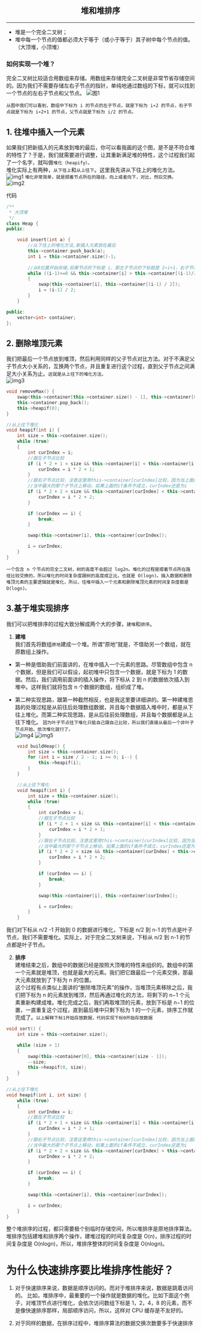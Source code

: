 ## <center>堆和堆排序</center>
***
* 堆是一个完全二叉树；
* 堆中每一个节点的值都必须大于等于（或小于等于）其子树中每个节点的值。（大顶堆，小顶堆）

### 如何实现一个堆？
完全二叉树比较适合用数组来存储。用数组来存储完全二叉树是非常节省存储空间的。因为我们不需要存储左右子节点的指针，单纯地通过数组的下标，就可以找到一个节点的左右子节点和父节点。
![图1 ](https://static001.geekbang.org/resource/image/4d/1e/4d349f57947df6590a2dd1364c3b0b1e.jpg)

```从图中我们可以看到，数组中下标为 i 的节点的左子节点，就是下标为 i∗2 的节点，右子节点就是下标为 i∗2+1 的节点，父节点就是下标为 i/2 的节点。```  

## 1. 往堆中插入一个元素
如果我们把新插入的元素放到堆的最后，你可以看我画的这个图，是不是不符合堆的特性了？于是，我们就需要进行调整，让其重新满足堆的特性，这个过程我们起了一个名字，就叫做```堆化（heapify）。```  
堆化实际上有两种，```从下往上```和```从上往下```。这里我先讲从下往上的堆化方法。  
![img1](https://static001.geekbang.org/resource/image/e5/22/e578654f930002a140ebcf72b11eb722.jpg)
```堆化非常简单，就是顺着节点所在的路径，向上或者向下，对比，然后交换。```  
![img2](https://static001.geekbang.org/resource/image/e3/0e/e3744661e038e4ae570316bc862b2c0e.jpg)

代码
```c++
/**
 * 大顶堆
 */
class Heap {
public:

	void insert(int a) {
        //从下往上的堆化方法,新插入元素放在最后
		this->container.push_back(a);
		int i = this->container.size()-1;
		
		//从0位置开始存储,如果节点的下标是 i，那左子节点的下标就是 2∗i+1，右子节点的下标就是 2∗i+2，父节点的下标就是 i−1/2​。
		while ((i-1)>=0 && this->container[i] > this->container[(i-1)/2])
		{
			swap(this->container[i], this->container[(i-1) / 2]);
			i = (i-1) / 2;
		}
	}

public:
	vector<int> container;
};
```

## 2. 删除堆顶元素
我们把最后一个节点放到堆顶，然后利用同样的父子节点对比方法。对于不满足父子节点大小关系的，互换两个节点，并且重复进行这个过程，直到父子节点之间满足大小关系为止。```这就是从上往下的堆化方法。```  
![img3](https://static001.geekbang.org/resource/image/11/60/110d6f442e718f86d2a1d16095513260.jpg)  
```c++
void removeMax() {
    swap(this->container[this->container.size() - 1], this->container[0]);
    this->container.pop_back();
    this->heapif(0);
}

//从上往下堆化
void heapif(int i) {
    int size = this->container.size();
    while (true)
    {
        int curIndex = i;
        //跟左子节点比较
        if (i * 2 + 1 < size && this->container[i] < this->container[i * 2 + 1]) {
            curIndex = i * 2 + 1;
        }
        //跟右子节点比较，注意这里用this->container[curIndex]比较，因为当上面的if条件成立的时候，我们确保左右子节点
        //当中最大的那个子节点上移动，如果上面的if条件不成立，curIndex还是为i
        if (i * 2 + 2 < size && this->container[curIndex] < this->container[i * 2 + 2]) {
            curIndex = i * 2 + 2;
        }

        if (curIndex == i) {
            break;
        }

        swap(this->container[i], this->container[curIndex]);

        i = curIndex;
    }
}
```

```一个包含 n 个节点的完全二叉树，树的高度不会超过 log2​n。堆化的过程是顺着节点所在路径比较交换的，所以堆化的时间复杂度跟树的高度成正比，也就是 O(logn)。插入数据和删除堆顶元素的主要逻辑就是堆化，所以，往堆中插入一个元素和删除堆顶元素的时间复杂度都是 O(logn)。```  

## 3.基于堆实现排序  
我们可以把堆排序的过程大致分解成两个大的步骤，```建堆```和```排序```。  
1. **建堆**  
我们首先将数组```原地```建成一个堆。所谓“原地”就是，不借助另一个数组，就在原数组上操作。  

* 第一种是借助我们前面讲的，在堆中插入一个元素的思路。尽管数组中包含 n 个数据，但是我们可以假设，起初堆中只包含一个数据，就是下标为 1 的数据。然后，我们调用前面讲的插入操作，将下标从 2 到 n 的数据依次插入到堆中。这样我们就将包含 n 个数据的数组，组织成了堆。   

* 第二种实现思路，跟第一种截然相反，也是我这里要详细讲的。第一种建堆思路的处理过程是从前往后处理数组数据，并且每个数据插入堆中时，都是从下往上堆化。而第二种实现思路，是从后往前处理数组，并且每个数据都是从上往下堆化。  ```因为叶子节点往下堆化只能自己跟自己比较，所以我们直接从最后一个非叶子节点开始，依次堆化就行了。```  
![img4](https://static001.geekbang.org/resource/image/50/1e/50c1e6bc6fe68378d0a66bdccfff441e.jpg)
![img5](https://static001.geekbang.org/resource/image/aa/9d/aabb8d15b1b92d5e040895589c60419d.jpg)  
```c++
	void buildHeap() {
		int size = this->container.size();
		for (int i = size / 2 - 1; i >= 0; i--) {
			this->heapif(i);
		}
	}

	//从上往下堆化
	void heapif(int i) {
		int size = this->container.size();
		while (true)
		{
			int curIndex = i;
			//跟左子节点比较
			if (i * 2 + 1 < size && this->container[i] < this->container[i * 2 + 1]) {
				curIndex = i * 2 + 1;
			}
			//跟右子节点比较，注意这里用this->container[curIndex]比较，因为当上面的if条件成立的时候，我们确保左右子节点
			//当中最大的那个子节点上移动，如果上面的if条件不成立，curIndex还是为i
			if (i * 2 + 2 < size && this->container[curIndex] < this->container[i * 2 + 2]) {
				curIndex = i * 2 + 2;
			}

			if (curIndex == i) {
				break;
			}

			swap(this->container[i], this->container[curIndex]);

			i = curIndex;
		}
	}
```

我们对下标从 n/2 -1 开始到 0 的数据进行堆化，下标是 n/2 到 n-1 的节点是叶子节点，我们不需要堆化。实际上，对于完全二叉树来说，下标从  n/2 到 n-1 的节点都是叶子节点。  

2. **排序**   
建堆结束之后，数组中的数据已经是按照大顶堆的特性来组织的。数组中的第一个元素就是堆顶，也就是最大的元素。我们把它跟最后一个元素交换，那最大元素就放到了下标为 n 的位置。    
这个过程有点类似上面讲的“删除堆顶元素”的操作，当堆顶元素移除之后，我们把下标为 n 的元素放到堆顶，然后再通过堆化的方法，将剩下的 n−1 个元素重新构建成堆。堆化完成之后，我们再取堆顶的元素，放到下标是 n−1 的位置，一直重复这个过程，直到最后堆中只剩下标为 1 的一个元素，排序工作就完成了。```以上解释下标1开始存放数据，代码实现下标0开始存放数据```  
```c++
void sort() {
    int size = this->container.size();

    while (size > 1)
    {
        swap(this->container[0], this->container[size - 1]);
        --size;
        this->heapif(0, size);
    }
}

//从上往下堆化
void heapif(int i, int size) {
    while (true)
    {
        int curIndex = i;
        //跟左子节点比较
        if (i * 2 + 1 < size && this->container[i] < this->container[i * 2 + 1]) {
            curIndex = i * 2 + 1;
        }
        //跟右子节点比较，注意这里用this->container[curIndex]比较，因为当上面的if条件成立的时候，我们确保左右子节点
        //当中最大的那个子节点上移动，如果上面的if条件不成立，curIndex还是为i
        if (i * 2 + 2 < size && this->container[curIndex] < this->container[i * 2 + 2]) {
            curIndex = i * 2 + 2;
        }

        if (curIndex == i) {
            break;
        }

        swap(this->container[i], this->container[curIndex]);

        i = curIndex;
    }
}
```  
整个堆排序的过程，都只需要极个别临时存储空间，所以堆排序是原地排序算法。堆排序包括建堆和排序两个操作，建堆过程的时间复杂度是 O(n)，排序过程的时间复杂度是 O(nlogn)，所以，堆排序整体的时间复杂度是 O(nlogn)。  

# 为什么快速排序要比堆排序性能好？
1. 对于快速排序来说，数据是顺序访问的。而对于堆排序来说，数据是跳着访问的。 比如，堆排序中，最重要的一个操作就是数据的堆化。比如下面这个例子，对堆顶节点进行堆化，会依次访问数组下标是 1，2，4，8 的元素，而不是像快速排序那样，局部顺序访问，所以，这样对 CPU 缓存是不友好的。

2. 对于同样的数据，在排序过程中，堆排序算法的数据交换次数要多于快速排序



